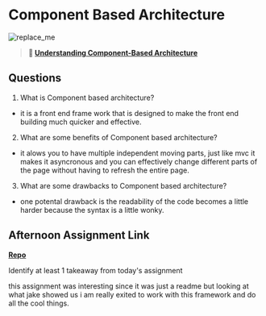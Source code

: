 # Component Based Architecture

![replace_me](https://codeworks.blob.core.windows.net/public/assets/img/illustrations/placeholder.svg)

> **📖 [Understanding Component-Based Architecture](https://codeworksacademy.com/fs-student-guide/resources/wk6/01-Component-Based-Architecture)**

## Questions

1. What is Component based architecture?

- it is a front end frame work that is designed to make the front end building much quicker and effective.

2. What are some benefits of Component based architecture?

- it alows you to have multiple independent moving parts, just like mvc it makes it asyncronous and you can effectively change different parts of the page without having to refresh the entire page.

3. What are some drawbacks to Component based architecture?

- one potental drawback is the readability of the code becomes a little harder because the syntax is a little wonky.

## Afternoon Assignment Link

**[Repo](https://github.com/Andrew-Greenlaw/<ASSIGNMENT_REPO>)**

Identify at least 1 takeaway from today's assignment

this assignment was interesting since it was just a readme but looking at what jake showed us i am really exited to work with this framework and do all the cool things.
